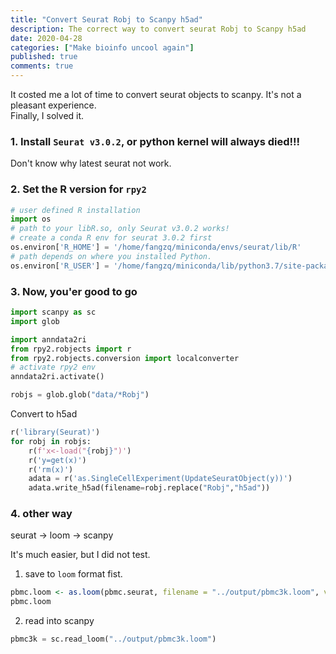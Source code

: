 ```yaml
---
title: "Convert Seurat Robj to Scanpy h5ad"
description: The correct way to convert seurat Robj to Scanpy h5ad
date: 2020-04-28
categories: ["Make bioinfo uncool again"]
published: true
comments: true
---
```


It costed me a lot of time to convert seurat objects to scanpy. It's not a pleasant experience.  
Finally, I solved it.  

### 1. Install `Seurat v3.0.2`, or python kernel will always died!!!
Don't know why latest seurat not work.

### 2. Set the R version for `rpy2`
```python
# user defined R installation
import os
# path to your libR.so, only Seurat v3.0.2 works! 
# create a conda R env for seurat 3.0.2 first
os.environ['R_HOME'] = '/home/fangzq/miniconda/envs/seurat/lib/R' 
# path depends on where you installed Python.
os.environ['R_USER'] = '/home/fangzq/miniconda/lib/python3.7/site-packages/rpy2' 
```
### 3. Now, you'er good to go
```python
import scanpy as sc
import glob
```
```python
import anndata2ri
from rpy2.robjects import r
from rpy2.robjects.conversion import localconverter
# activate rpy2 env
anndata2ri.activate()
```
```python
robjs = glob.glob("data/*Robj")
```
Convert to h5ad

```python
r('library(Seurat)')
for robj in robjs:
    r(f'x<-load("{robj}")')
    r('y=get(x)')
    r('rm(x)')
    adata = r('as.SingleCellExperiment(UpdateSeuratObject(y))')
    adata.write_h5ad(filename=robj.replace("Robj","h5ad"))
```

### 4. other way
seurat -> loom -> scanpy

It's much easier, but I did not test.

1. save to `loom` format fist.
```R
pbmc.loom <- as.loom(pbmc.seurat, filename = "../output/pbmc3k.loom", verbose = FALSE)
pbmc.loom
```
2. read into scanpy
```python
pbmc3k = sc.read_loom("../output/pbmc3k.loom")
```


